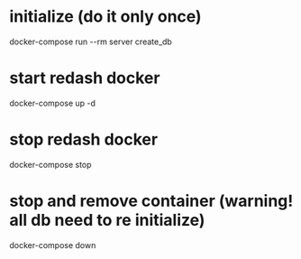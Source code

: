 # initialize (do it only once)
docker-compose run --rm server create_db

# start redash docker 
docker-compose up -d

# stop redash docker 
docker-compose stop

# stop and remove container (warning! all db need to re initialize)
docker-compose down